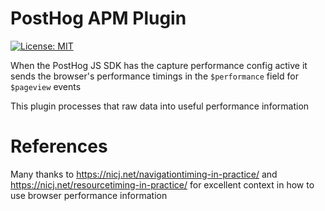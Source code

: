 # PostHog APM Plugin

[![License: MIT](https://img.shields.io/badge/License-MIT-red.svg?style=flat-square)](https://opensource.org/licenses/MIT)

When the PostHog JS SDK has the capture performance config active it sends the browser's performance timings in the `$performance` field for `$pageview` events

This plugin processes that raw data into useful performance information

# References 

Many thanks to https://nicj.net/navigationtiming-in-practice/ and https://nicj.net/resourcetiming-in-practice/ for excellent context in how to use browser performance information
